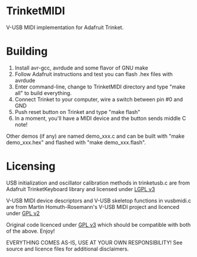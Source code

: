 # TrinketMIDI

V-USB MIDI implementation for Adafruit Trinket.

# Building

1. Install avr-gcc, avrdude and some flavor of GNU make
2. Follow Adafruit instructions and test you can flash .hex files with avrdude
3. Enter command-line, change to TrinketMIDI directory and type "make all" to
   build everything.
4. Connect Trinket to your computer, wire a switch between pin #0 and GND
5. Push reset button on Trinket and type "make flash"
6. In a moment, you'll have a MIDI device and the button sends middle C note!

Other demos (if any) are named demo_xxx.c and can be built with "make
demo_xxx.hex" and flashed with "make demo_xxx.flash".

# Licensing

USB initialization and oscillator calibration methods in trinketusb.c are from
Adafruit TrinketKeyboard library and licensed under [LGPL v3](LICENSE_LGPL3)

V-USB MIDI device descriptors and V-USB skeletop functions in vusbmidi.c are from Martin
Homuth-Rosemann's V-USB MIDI project and licenced under [GPL v2](LICENSE_VUSBMIDI)

Original code licenced under [GPL v3](LICENSE) which should be
compatible with both of the above. Enjoy!

EVERYTHING COMES AS-IS, USE AT YOUR OWN RESPONSIBILITY! See source and licence
files for additional disclaimers.
